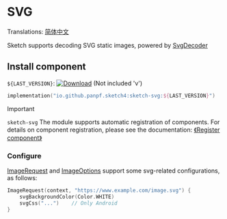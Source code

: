 # SVG

Translations: [简体中文](svg_zh.md)

Sketch supports decoding SVG static images, powered by [SvgDecoder]

## Install component

`${LAST_VERSION}`: [![Download][version_icon]][version_link] (Not included 'v')

```kotlin
implementation("io.github.panpf.sketch4:sketch-svg:${LAST_VERSION}")
```

> [!IMPORTANT]
> `sketch-svg` The module supports automatic registration of components. For details
> on component registration, please see the
> documentation: [《Register component》](register_component.md)

### Configure

[ImageRequest] and [ImageOptions] support some svg-related configurations, as follows:

```kotlin
ImageRequest(context, "https://www.example.com/image.svg") {
    svgBackgroundColor(Color.WHITE)
    svgCss("...")    // Only Android
}
```

[version_icon]: https://img.shields.io/maven-central/v/io.github.panpf.sketch4/sketch-singleton

[version_link]: https://repo1.maven.org/maven2/io/github/panpf/sketch4/

[SvgDecoder]: ../../sketch-svg/src/commonMain/kotlin/com/github/panpf/sketch/decode/SvgDecoder.kt

[ImageRequest]: ../../sketch-core/src/commonMain/kotlin/com/github/panpf/sketch/request/ImageRequest.common.kt

[ImageOptions]: ../../sketch-core/src/commonMain/kotlin/com/github/panpf/sketch/request/ImageOptions.common.kt